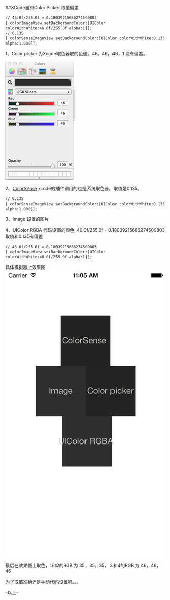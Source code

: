 ##XCode自带Color Picker 取值偏差


```objc
// 46.0f/255.0f = 0.18039215686274509803
[_colorImageView setBackgroundColor:[UIColor colorWithWhite:46.0f/255.0f alpha:1]];
// 0.135 
[_colorSenseImageView setBackgroundColor:[UIColor colorWithWhite:0.135 alpha:1.000]];
```

1、Color picker 为Xcode取色器取的色值，46，46，46，1 没有偏差。  

![](./colorPicker.png)

2、[ColorSense](https://github.com/omz/ColorSense-for-Xcode) xcode的插件调用的也是系统取色器，取值是0.135。

```objc
// 0.135 
[_colorSenseImageView setBackgroundColor:[UIColor colorWithWhite:0.135 alpha:1.000]];
```

3、Image 设置的图片

4、UIColor RGBA 代码设置的颜色, 46.0f/255.0f = 0.18039215686274509803 取值和0.135有偏差

```objc
// 46.0f/255.0f = 0.18039215686274509803
[_colorImageView setBackgroundColor:[UIColor colorWithWhite:46.0f/255.0f alpha:1]];
```

具体模拟器上效果图
![](./screenshot.png)

最后在效果图上取色，1和2的RGB 为 35，35，35， 3和4的RGB 为 46，46，46  

为了取值准确还是手动代码设置吧。。。


-以上-